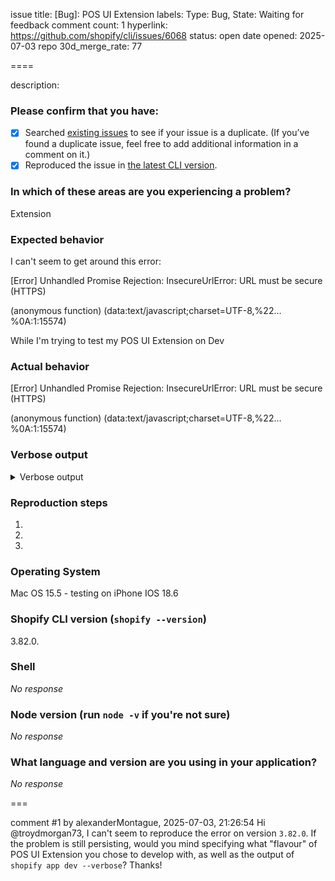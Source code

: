 issue title: [Bug]: POS UI Extension
labels: Type: Bug, State: Waiting for feedback
comment count: 1
hyperlink: https://github.com/shopify/cli/issues/6068
status: open
date opened: 2025-07-03
repo 30d_merge_rate: 77

====

description:
### Please confirm that you have:

- [x] Searched [existing issues](.) to see if your issue is a duplicate. (If you’ve found a duplicate issue, feel free to add additional information in a comment on it.)
- [x] Reproduced the issue in [the latest CLI version](https://www.npmjs.com/package/@shopify/cli).

### In which of these areas are you experiencing a problem?

Extension

### Expected behavior

I can't seem to get around this error:

[Error] Unhandled Promise Rejection: InsecureUrlError: URL must be secure (HTTPS)

(anonymous function) (data:text/javascript;charset=UTF-8,%22…%0A:1:15574)

While I'm trying to test my POS UI Extension on Dev

### Actual behavior

[Error] Unhandled Promise Rejection: InsecureUrlError: URL must be secure (HTTPS)

(anonymous function) (data:text/javascript;charset=UTF-8,%22…%0A:1:15574)

### Verbose output

<details>
  <summary>Verbose output</summary>

  ```
  Paste the output here!
  ```

</details>

### Reproduction steps

1.
2.
3.

### Operating System

Mac OS 15.5 - testing on iPhone IOS 18.6

### Shopify CLI version (`shopify --version`)

3.82.0.

### Shell

_No response_

### Node version (run `node -v` if you're not sure)

_No response_

### What language and version are you using in your application?

_No response_

===

comment #1 by alexanderMontague, 2025-07-03, 21:26:54
Hi @troydmorgan73, I can't seem to reproduce the error on version `3.82.0`. If the problem is still persisting, would you mind specifying what "flavour" of POS UI Extension you chose to develop with, as well as the output of `shopify app dev --verbose`? Thanks!
